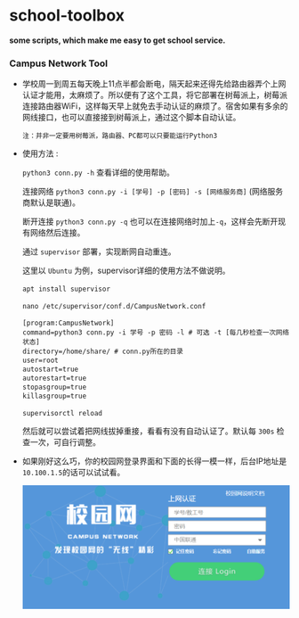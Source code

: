 # school-toolbox
**some scripts, which make me easy to get school service.**

### Campus Network Tool

- 学校周一到周五每天晚上11点半都会断电，隔天起来还得先给路由器弄个上网认证才能用，太麻烦了。所以便有了这个工具，将它部署在树莓派上，树莓派连接路由器WiFi，这样每天早上就免去手动认证的麻烦了。宿舍如果有多余的网线接口，也可以直接接到树莓派上，通过这个脚本自动认证。
  
  `注：并非一定要用树莓派，路由器、PC都可以只要能运行Python3`

- 使用方法 : 
  
  `python3 conn.py -h` 查看详细的使用帮助。
    
  连接网络 `python3 conn.py -i [学号] -p [密码] -s [网络服务商]` (网络服务商默认是联通)。

  断开连接 `python3 conn.py -q` 也可以在连接网络时加上`-q`，这样会先断开现有网络然后连接。

  通过 `supervisor` 部署，实现断网自动重连。

  这里以 `Ubuntu` 为例，supervisor详细的使用方法不做说明。

  `apt install supervisor`

  `nano /etc/supervisor/conf.d/CampusNetwork.conf`

  ```
  [program:CampusNetwork] 
  command=python3 conn.py -i 学号 -p 密码 -l # 可选 -t [每几秒检查一次网络状态]
  directory=/home/share/ # conn.py所在的目录
  user=root
  autostart=true
  autorestart=true
  stopasgroup=true
  killasgroup=true
  ```

  `supervisorctl reload`
  
  然后就可以尝试着把网线拔掉重接，看看有没有自动认证了。默认每 `300s` 检查一次，可自行调整。
  
- 如果刚好这么巧，你的校园网登录界面和下面的长得一模一样，后台IP地址是`10.100.1.5`的话可以试试看。

  ![campusnetwork](CampusNetwork/imgs/campusnetwork.png)